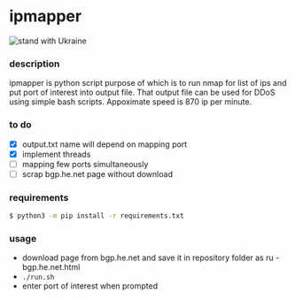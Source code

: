 # ipmapper

![stand with Ukraine](https://badgen.net/badge/stand%20with/UKRAINE/?color=0057B8&labelColor=FFD700)

### description

ipmapper is python script purpose of which is to run nmap for list of ips and put port of interest into output file. 
That output file can be used for DDoS using simple bash scripts.
Appoximate speed is 870 ip per minute.

### to do
- [x] output.txt name will depend on mapping port
- [x] implement threads
- [ ] mapping few ports simultaneously
- [ ] scrap bgp.he.net page without download

### requirements
```bash
$ python3 -m pip install -r requirements.txt
```

### usage

* download page from bgp.he.net and save it in repository folder as ru - bgp.he.net.html
* ``` ./run.sh ```
* enter port of interest when prompted
